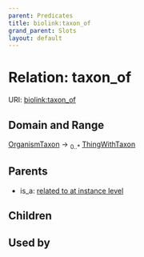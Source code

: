 ```yaml
---
parent: Predicates
title: biolink:taxon_of
grand_parent: Slots
layout: default
---
```


# Relation: taxon_of




URI: [biolink:taxon_of](https://w3id.org/biolink/taxon_of)

## Domain and Range

[OrganismTaxon](OrganismTaxon.md) ->  <sub>0..\*</sub> [ThingWithTaxon](ThingWithTaxon.md)

## Parents

 *  is_a: [related to at instance level](related_to_at_instance_level.md)

## Children


## Used by

